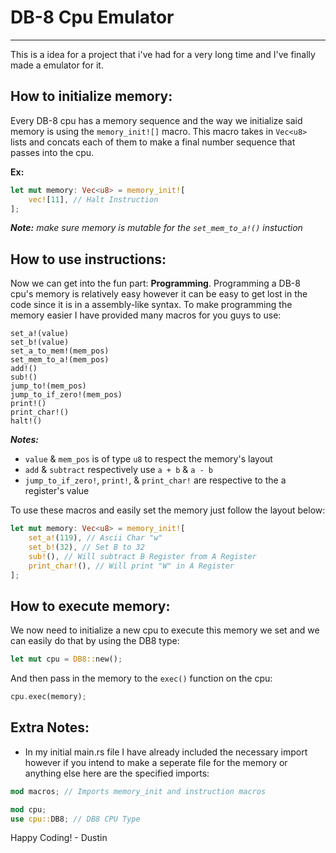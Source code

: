 # DB-8 Cpu Emulator
---
This is a idea for a project that i've had for a very long time and I've finally made a emulator for it.

## How to initialize memory:
Every DB-8 cpu has a memory sequence and the way we initialize said memory is using the `memory_init![]` macro.
This macro takes in `Vec<u8>` lists and concats each of them to make a final number sequence that passes into the cpu.

**Ex:**
```rust
let mut memory: Vec<u8> = memory_init![
	vec![11], // Halt Instruction
];
```
***Note:*** *make sure memory is mutable for the `set_mem_to_a!()` instuction*

## How to use instructions:
Now we can get into the fun part: **Programming**. Programming a DB-8 cpu's memory is relatively easy however it can be easy to get lost in the code since it is in a assembly-like syntax. To make programming the memory easier I have provided many macros for you guys to use:
```
set_a!(value)
set_b!(value)
set_a_to_mem!(mem_pos)
set_mem_to_a!(mem_pos)
add!()
sub!()
jump_to!(mem_pos)
jump_to_if_zero!(mem_pos)
print!()
print_char!()
halt!()
```
***Notes:***
- `value` & `mem_pos` is of type `u8` to respect the memory's layout
- `add` & `subtract` respectively use `a + b` & `a - b`
- `jump_to_if_zero!`, `print!`, & `print_char!` are respective to the a register's value

To use these macros and easily set the memory just follow the layout below:
```rust
let mut memory: Vec<u8> = memory_init![
	set_a!(119), // Ascii Char "w"
	set_b!(32), // Set B to 32
	sub!(), // Will subtract B Register from A Register
	print_char!(), // Will print "W" in A Register
];
```

## How to execute memory:
We now need to initialize a new cpu to execute this memory we set and we can easily do that by using the DB8 type:
```rust
let mut cpu = DB8::new();
```

And then pass in the memory to the `exec()` function on the cpu:
```rust
cpu.exec(memory);
```

## Extra Notes:
- In my initial main.rs file I have already included the necessary import however if you intend to make a seperate file for the memory or anything else here are the specified imports:
```rust
mod macros; // Imports memory_init and instruction macros

mod cpu;
use cpu::DB8; // DB8 CPU Type
```

Happy Coding! - Dustin